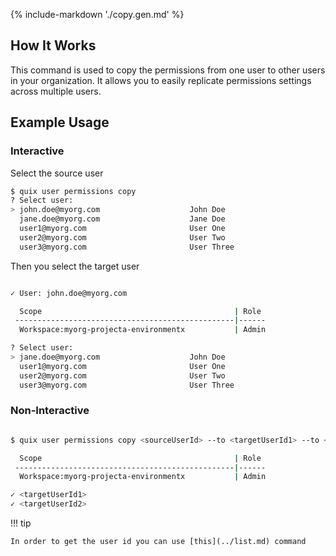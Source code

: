 {% include-markdown './copy.gen.md' %}

## How It Works

This command is used to copy the permissions from one user to other users in your organization. It allows you to easily replicate permissions settings across multiple users.

## Example Usage

### Interactive

Select the source user

```bash
$ quix user permissions copy
? Select user:
> john.doe@myorg.com                    John Doe
  jane.doe@myorg.com                    Jane Doe
  user1@myorg.com                       User One
  user2@myorg.com                       User Two
  user3@myorg.com                       User Three
```

Then you select the target user

```bash

✓ User: john.doe@myorg.com

  Scope                                           | Role
 -------------------------------------------------|------
  Workspace:myorg-projecta-environmentx           | Admin

? Select user:
> jane.doe@myorg.com                    John Doe
  user1@myorg.com                       User One
  user2@myorg.com                       User Two
  user3@myorg.com                       User Three

```

### Non-Interactive

```bash

$ quix user permissions copy <sourceUserId> --to <targetUserId1> --to <targetUserId2>

  Scope                                           | Role
 -------------------------------------------------|------
  Workspace:myorg-projecta-environmentx           | Admin

✓ <targetUserId1>
✓ <targetUserId2>
```

!!! tip

    In order to get the user id you can use [this](../list.md) command